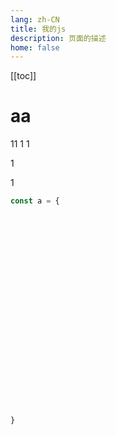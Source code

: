 ```yaml
---
lang: zh-CN
title: 我的js
description: 页面的描述
home: false
---
```



[[toc]]
# aa
11
1
1

1

1
```js
const a = {
























}
```
